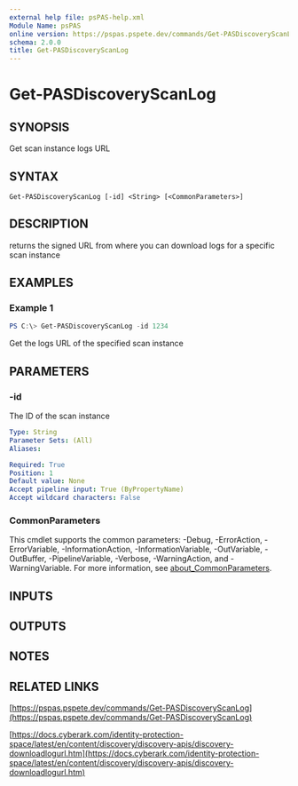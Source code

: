 ```yaml
---
external help file: psPAS-help.xml
Module Name: psPAS
online version: https://pspas.pspete.dev/commands/Get-PASDiscoveryScanLog
schema: 2.0.0
title: Get-PASDiscoveryScanLog
---
```


# Get-PASDiscoveryScanLog

## SYNOPSIS

Get scan instance logs URL

## SYNTAX

```
Get-PASDiscoveryScanLog [-id] <String> [<CommonParameters>]
```

## DESCRIPTION

returns the signed URL from where you can download logs for a specific scan instance

## EXAMPLES

### Example 1

```powershell
PS C:\> Get-PASDiscoveryScanLog -id 1234
```

Get the logs URL of the specified scan instance

## PARAMETERS

### -id

The ID of the scan instance

```yaml
Type: String
Parameter Sets: (All)
Aliases:

Required: True
Position: 1
Default value: None
Accept pipeline input: True (ByPropertyName)
Accept wildcard characters: False
```

### CommonParameters
This cmdlet supports the common parameters: -Debug, -ErrorAction, -ErrorVariable, -InformationAction, -InformationVariable, -OutVariable, -OutBuffer, -PipelineVariable, -Verbose, -WarningAction, and -WarningVariable. For more information, see [about_CommonParameters](http://go.microsoft.com/fwlink/?LinkID=113216).

## INPUTS

## OUTPUTS

## NOTES

## RELATED LINKS

[https://pspas.pspete.dev/commands/Get-PASDiscoveryScanLog](https://pspas.pspete.dev/commands/Get-PASDiscoveryScanLog)

[https://docs.cyberark.com/identity-protection-space/latest/en/content/discovery/discovery-apis/discovery-downloadlogurl.htm](https://docs.cyberark.com/identity-protection-space/latest/en/content/discovery/discovery-apis/discovery-downloadlogurl.htm)
